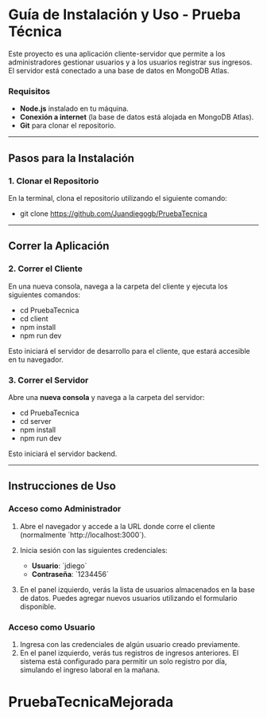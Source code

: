 # Guía de Instalación y Uso - **Prueba Técnica**

Este proyecto es una aplicación cliente-servidor que permite a los administradores gestionar usuarios y a los usuarios registrar sus ingresos. El servidor está conectado a una base de datos en MongoDB Atlas.

### Requisitos
- **Node.js** instalado en tu máquina.
- **Conexión a internet** (la base de datos está alojada en MongoDB Atlas).
- **Git** para clonar el repositorio.

---

## Pasos para la Instalación

### 1. Clonar el Repositorio

En la terminal, clona el repositorio utilizando el siguiente comando:


- git clone https://github.com/Juandiegogb/PruebaTecnica


---

## Correr la Aplicación

### 2. Correr el Cliente

En una nueva consola, navega a la carpeta del cliente y ejecuta los siguientes comandos:


- cd PruebaTecnica
- cd client
- npm install
- npm run dev


Esto iniciará el servidor de desarrollo para el cliente, que estará accesible en tu navegador.

### 3. Correr el Servidor

Abre una **nueva consola** y navega a la carpeta del servidor:


- cd PruebaTecnica
- cd server
- npm install
- npm run dev


Esto iniciará el servidor backend.

---

## Instrucciones de Uso

### **Acceso como Administrador**

1. Abre el navegador y accede a la URL donde corre el cliente (normalmente \`http://localhost:3000\`).
2. Inicia sesión con las siguientes credenciales:

    - **Usuario**: \`jdiego\`
    - **Contraseña**: \`1234456\`


3. En el panel izquierdo, verás la lista de usuarios almacenados en la base de datos. Puedes agregar nuevos usuarios utilizando el formulario disponible.

### **Acceso como Usuario**



1. Ingresa con las credenciales de algún usuario creado previamente.
2. En el panel izquierdo, verás tus registros de ingresos anteriores. El sistema está configurado para permitir un solo registro por día, simulando el ingreso laboral en la mañana.


# PruebaTecnicaMejorada

